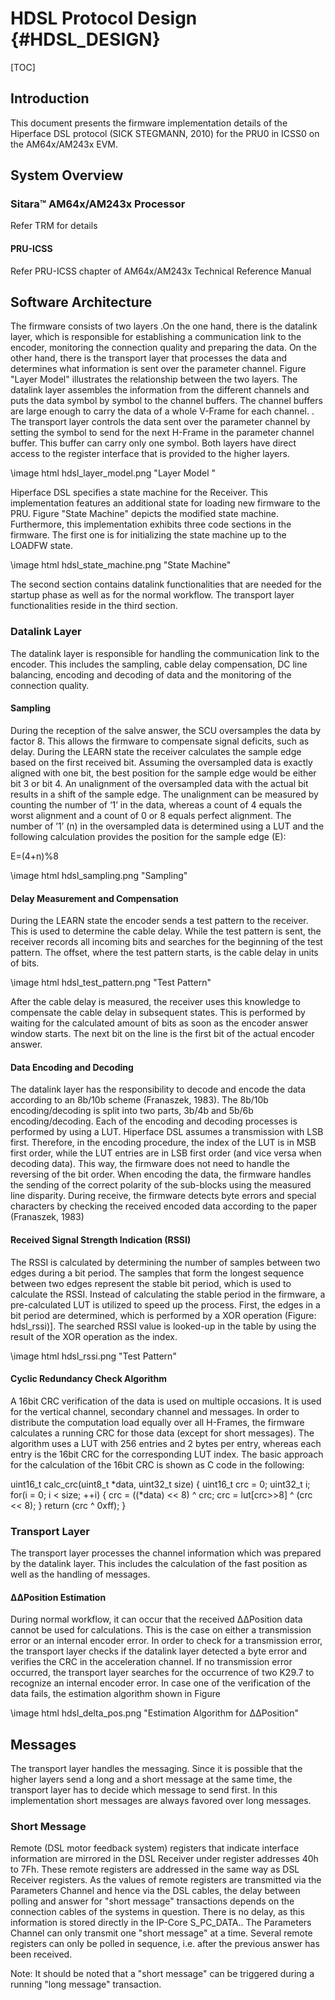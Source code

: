 # HDSL Protocol Design {#HDSL_DESIGN}

[TOC]

## Introduction

This document presents the firmware implementation details of the Hiperface DSL protocol (SICK STEGMANN, 2010) for the PRU0 in ICSS0 on the AM64x/AM243x EVM.

## System Overview

### Sitara™ AM64x/AM243x Processor

Refer TRM for details

#### PRU-ICSS

Refer PRU-ICSS chapter of AM64x/AM243x Technical Reference Manual

## Software Architecture

The firmware consists of two layers .On the one hand, there is the datalink layer, which is responsible for establishing a communication link to the encoder, monitoring the connection quality and preparing the data.
On the other hand, there is the transport layer that processes the data and determines what information is sent over the parameter channel. Figure "Layer Model" illustrates the relationship between the two layers.
The datalink layer assembles the information from the different channels and puts the data symbol by symbol to the channel buffers. The channel buffers are large enough to carry the data of a whole V-Frame for each channel. .
The transport layer controls the data sent over the parameter channel by setting the symbol to send for the next H-Frame in the parameter channel buffer. This buffer can carry only one symbol.
Both layers have direct access to the register interface that is provided to the higher layers.


\image html hdsl_layer_model.png "Layer Model "

Hiperface DSL specifies a state machine for the Receiver. This implementation features an additional state for loading new firmware to the PRU. Figure "State Machine" depicts the modified state machine.
Furthermore, this implementation exhibits three code sections in the firmware. The first one is for initializing the state machine up to the LOADFW state.

\image html hdsl_state_machine.png "State Machine"

The second section contains datalink functionalities that are needed for the startup phase as well as for the normal workflow. The transport layer functionalities reside in the third section.

### Datalink Layer

The datalink layer is responsible for handling the communication link to the encoder. This includes the sampling, cable delay compensation, DC line balancing, encoding and decoding of data and the monitoring of the connection quality.

#### Sampling
During the reception of the salve answer, the SCU oversamples the data by factor 8. This allows the firmware to compensate signal deficits, such as delay. During the LEARN state the receiver calculates the sample edge based on the first received bit.
Assuming the oversampled data is exactly aligned with one bit, the best position for the sample edge would be either bit 3 or bit 4. An unalignment of the oversampled data with the actual bit results in a shift of the sample edge. The unalignment can be measured by counting the number of ‘1’ in the data, whereas a count of 4 equals the worst alignment and a count of 0 or 8 equals perfect alignment. The number of ’1’ (n) in the oversampled data is determined using a LUT and the following calculation provides the position for the sample edge (E):

E=(4+n)%8

\image html hdsl_sampling.png "Sampling"

#### Delay Measurement and Compensation
During the LEARN state the encoder sends a test pattern to the receiver. This is used to determine the cable delay. While the test pattern is sent, the receiver records all incoming bits and searches for the beginning of the test pattern. The offset, where the test pattern starts, is the cable delay in units of bits.

\image html hdsl_test_pattern.png "Test Pattern"

After the cable delay is measured, the receiver uses this knowledge to compensate the cable delay in subsequent states. This is performed by waiting for the calculated amount of bits as soon as the encoder answer window starts. The next bit on the line is the first bit of the actual encoder answer.

#### Data Encoding and Decoding
The datalink layer has the responsibility to decode and encode the data according to an 8b/10b scheme (Franaszek, 1983). The 8b/10b encoding/decoding is split into two parts, 3b/4b and 5b/6b encoding/decoding. Each of the encoding and decoding processes is performed by using a LUT. Hiperface DSL assumes a transmission with LSB first. Therefore, in the encoding procedure, the index of the LUT is in MSB first order, while the LUT entries are in LSB first order (and vice versa when decoding data).  This way, the firmware does not need to handle the reversing of the bit order. When encoding the data, the firmware handles the sending of the correct polarity of the sub-blocks using the measured line disparity.
During receive, the firmware detects byte errors and special characters by checking the received encoded data according to the paper (Franaszek, 1983)

#### Received Signal Strength Indication (RSSI)

The RSSI is calculated by determining the number of samples between two edges during a bit period. The samples that form the longest sequence between two edges represent the stable bit period, which is used to calculate the RSSI. Instead of calculating the stable period in the firmware, a pre-calculated LUT is utilized to speed up the process. First, the edges in a bit period are determined, which is performed by a XOR operation (Figure: hdsl_rssi)]. The searched RSSI value is looked-up in the table by using the result of the XOR operation as the index.

\image html hdsl_rssi.png "Test Pattern"


#### Cyclic Redundancy Check Algorithm

A 16bit CRC verification of the data is used on multiple occasions. It is used for the vertical channel, secondary channel and messages. In order to distribute the computation load equally over all H-Frames, the firmware calculates a running CRC for those data (except for short messages). The algorithm uses a LUT with 256 entries and 2 bytes per entry, whereas each entry is the 16bit CRC for the corresponding LUT index. The basic approach for the calculation of the 16bit CRC is shown as C code in the following:

uint16_t calc_crc(uint8_t *data, uint32_t size) { uint16_t crc = 0; uint32_t i; for(i = 0; i < size; ++i) { crc = ((*data) << 8) ^ crc; crc = lut[crc>>8] ^ (crc << 8); } return (crc ^ 0xff); }

### Transport Layer

The transport layer processes the channel information which was prepared by the datalink layer. This includes the calculation of the fast position as well as the handling of messages.

#### ∆∆Position Estimation
During normal workflow, it can occur that the received ∆∆Position data cannot be used for calculations. This is the case on either a transmission error or an internal encoder error. In order to check for a transmission error, the transport layer checks if the datalink layer detected a byte error and verifies the CRC in the acceleration channel. If no transmission error occurred, the transport layer searches for the occurrence of two K29.7 to recognize an internal encoder error. In case one of the verification of the data fails, the estimation algorithm shown in Figure

\image html hdsl_delta_pos.png "Estimation Algorithm for ∆∆Position"


## Messages
The transport layer handles the messaging. Since it is possible that the higher layers send a long and a short message at the same time, the transport layer has to decide which message to send first. In this implementation short messages are always favored over long messages.


### Short Message
Remote (DSL motor feedback system) registers that indicate interface information are mirrored in the DSL Receiver under register addresses 40h to 7Fh. These remote registers are addressed in the same way as DSL Receiver registers. As the values of remote registers are transmitted via the Parameters Channel and hence via the DSL cables, the delay between polling and answer for "short message" transactions depends on the connection cables of the systems in question. There is no delay, as this information is stored directly in the IP-Core S_PC_DATA.. The Parameters Channel can only transmit one "short message" at a time. Several remote registers can only be polled in sequence, i.e. after the previous answer has been received.

Note: It should be noted that a "short message" can be triggered during a running "long message" transaction.

